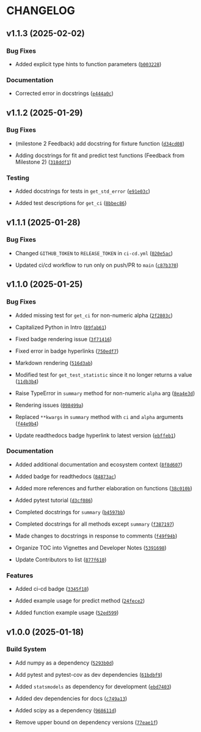 # CHANGELOG


## v1.1.3 (2025-02-02)

### Bug Fixes

- Added explicit type hints to function parameters
  ([`b003228`](https://github.com/UBC-MDS/tidylinreg/commit/b0032285b5a78cbf226505cfafc0852aae19236c))

### Documentation

- Corrected error in docstrings
  ([`e444a0c`](https://github.com/UBC-MDS/tidylinreg/commit/e444a0c2d6738ced55cf2d19b8c0ac3aa88617ef))


## v1.1.2 (2025-01-29)

### Bug Fixes

- (milestone 2 Feedback) add docstring for fixture function
  ([`d34cd08`](https://github.com/UBC-MDS/tidylinreg/commit/d34cd08e2083106a5b8dccc708444d3fb964bf0c))

- Adding docstrings for fit and predict test functions (Feedback from Milestone 2)
  ([`318ddf1`](https://github.com/UBC-MDS/tidylinreg/commit/318ddf1ae0b3a406012ea001676c90142ebfa2ac))

### Testing

- Added docstrings for tests in `get_std_error`
  ([`e91e03c`](https://github.com/UBC-MDS/tidylinreg/commit/e91e03c6528bf05e5e6677d410dbd6cc0079a903))

- Added test descriptions for `get_ci`
  ([`8bbec86`](https://github.com/UBC-MDS/tidylinreg/commit/8bbec860666db76108fde2381ab307bb9d5bcbc1))


## v1.1.1 (2025-01-28)

### Bug Fixes

- Changed `GITHUB_TOKEN` to `RELEASE_TOKEN` in `ci-cd.yml`
  ([`020e5ac`](https://github.com/UBC-MDS/tidylinreg/commit/020e5acf8037cc7a0081fbbb8fe5ca6950315e7d))

- Updated ci/cd workflow to run only on push/PR to `main`
  ([`c87b370`](https://github.com/UBC-MDS/tidylinreg/commit/c87b370cadf25597eb66215a644feb66b7ef9995))


## v1.1.0 (2025-01-25)

### Bug Fixes

- Added missing test for `get_ci` for non-numeric alpha
  ([`2f2803c`](https://github.com/UBC-MDS/tidylinreg/commit/2f2803ccf2c457badf54bf68b51f596ddae3904e))

- Capitalized Python in Intro
  ([`89fab61`](https://github.com/UBC-MDS/tidylinreg/commit/89fab617279c4df9057e7a980c4a405cff50e618))

- Fixed badge rendering issue
  ([`3f71416`](https://github.com/UBC-MDS/tidylinreg/commit/3f7141621ba9fa90d05e226379d5ad09d7a7be25))

- Fixed error in badge hyperlinks
  ([`750edf7`](https://github.com/UBC-MDS/tidylinreg/commit/750edf781161cada120f3a21a9e291bad41303b6))

- Markdown rendering
  ([`516d3ab`](https://github.com/UBC-MDS/tidylinreg/commit/516d3abdb7ac4cb6f6657d58dc76b2444f127edd))

- Modified test for `get_test_statistic` since it no longer returns a value
  ([`11db3b4`](https://github.com/UBC-MDS/tidylinreg/commit/11db3b4141590f1b9eaa21476d86e742fdd9a0bd))

- Raise TypeError in `summary` method for non-numeric `alpha` arg
  ([`8ea4e3d`](https://github.com/UBC-MDS/tidylinreg/commit/8ea4e3d2f8148053b2f9c4dbdfd3058c51f2b299))

- Rendering issues
  ([`098499a`](https://github.com/UBC-MDS/tidylinreg/commit/098499a18c74b960fd8852577e5858e2e6420bc9))

- Replaced `**kwargs` in `summary` method with `ci` and `alpha` arguments
  ([`f44e9b4`](https://github.com/UBC-MDS/tidylinreg/commit/f44e9b4913b0e9758ce44b67535697951a07aad5))

- Update readthedocs badge hyperlink to latest version
  ([`ebffeb1`](https://github.com/UBC-MDS/tidylinreg/commit/ebffeb132699e45d6e2ffefb788d7a29d587699a))

### Documentation

- Added additional documentation and ecosystem context
  ([`8f8d607`](https://github.com/UBC-MDS/tidylinreg/commit/8f8d60770f54e6e9a29c1dd0cf3b2349bf79c1d0))

- Added badge for readthedocs
  ([`84873ac`](https://github.com/UBC-MDS/tidylinreg/commit/84873acdaeb0f2deae8e30eb4cad8631879f18c1))

- Added more references and further elaboration on functions
  ([`38c010b`](https://github.com/UBC-MDS/tidylinreg/commit/38c010bfd6e6efac889fb5cdb1901baf3ca430dd))

- Added pytest tutorial
  ([`d3cf086`](https://github.com/UBC-MDS/tidylinreg/commit/d3cf086eeb51b0070384a406f294edb64b846162))

- Completed docstrings for `summary`
  ([`b4597bb`](https://github.com/UBC-MDS/tidylinreg/commit/b4597bbe891099736375447cee62b03eabe18e97))

- Completed docstrings for all methods except `summary`
  ([`f387197`](https://github.com/UBC-MDS/tidylinreg/commit/f387197104d9bbf521ece1805fc614b79552b8a5))

- Made changes to docstrings in response to comments
  ([`f49f94b`](https://github.com/UBC-MDS/tidylinreg/commit/f49f94b74f76a4227085ba1dd61cdd1a90258493))

- Organize TOC into Vignettes and Developer Notes
  ([`5391698`](https://github.com/UBC-MDS/tidylinreg/commit/5391698f72a7bb7e5cb49b35ad201bd2bb0ccb83))

- Update Contributors to list
  ([`877f610`](https://github.com/UBC-MDS/tidylinreg/commit/877f6106cd1f8897f194680db33f3a6a1b50921d))

### Features

- Added ci-cd badge
  ([`3345f18`](https://github.com/UBC-MDS/tidylinreg/commit/3345f18027a2a8060dc2a8ca4808472c41fc87bb))

- Added example usage for predict method
  ([`24fece2`](https://github.com/UBC-MDS/tidylinreg/commit/24fece2e70fa197f4e38585e632a510746e16dec))

- Added function example usage
  ([`52ed599`](https://github.com/UBC-MDS/tidylinreg/commit/52ed59948cdad8da7aba69f93710df83e373d313))


## v1.0.0 (2025-01-18)

### Build System

- Add numpy as a dependency
  ([`5293b0d`](https://github.com/UBC-MDS/tidylinreg/commit/5293b0df82d3a834bcab2ed649b37c57e4cc7bfe))

- Add pytest and pytest-cov as dev dependencies
  ([`61bdbf9`](https://github.com/UBC-MDS/tidylinreg/commit/61bdbf95135ff99be35b8ccfe73edd41ac9efe44))

- Added `statsmodels` as dependency for development
  ([`ebd7403`](https://github.com/UBC-MDS/tidylinreg/commit/ebd7403b6b7fff1a13a69986a58edbeb3a14ac69))

- Added dev dependencies for docs
  ([`c749a13`](https://github.com/UBC-MDS/tidylinreg/commit/c749a13ed52d4514f02eef1599d2bd77b74a459c))

- Added scipy as a dependency
  ([`968611d`](https://github.com/UBC-MDS/tidylinreg/commit/968611d321a8ed10084a974b62d1460f538f66cd))

- Remove upper bound on dependency versions
  ([`77eae1f`](https://github.com/UBC-MDS/tidylinreg/commit/77eae1f9e3f81647683e65adb3c9824c68555cc7))
